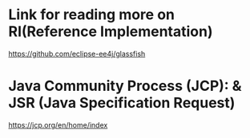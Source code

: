 # Link for reading more on RI(Reference Implementation)
https://github.com/eclipse-ee4j/glassfish

# Java Community Process (JCP):  & JSR (Java Specification Request)
https://jcp.org/en/home/index

